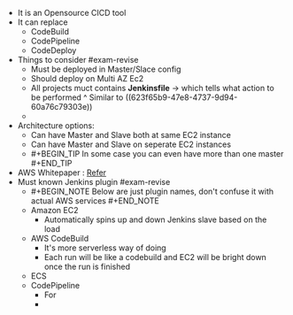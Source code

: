- It is an Opensource CICD tool
- It can replace
	- CodeBuild
	- CodePipeline
	- CodeDeploy
- Things to consider #exam-revise
	- Must be deployed in Master/Slace config
	- Should deploy on Multi AZ Ec2
	- All projects muct contains **Jenkinsfile** -> which tells what action to be performed
	  ^ Similar to ((623f65b9-47e8-4737-9d94-60a76c79303e))
	-
- Architecture options:
	- Can have Master and Slave both at same EC2 instance
	- Can have Master and Slave on seperate EC2 instances
	- #+BEGIN_TIP
	  In some case you can even have more than one master
	  #+END_TIP
- AWS Whitepaper : [Refer](https://d1.awsstatic.com/whitepapers/DevOps/Jenkins_on_AWS.pdf)
- Must known Jenkins plugin #exam-revise
	- #+BEGIN_NOTE
	  Below are just plugin names, don't confuse it with actual AWS services
	  #+END_NOTE
	- Amazon EC2
		- Automatically spins up and down Jenkins slave based on the load
	- AWS CodeBuild
		- It's more serverless way of doing
		- Each run will be like a codebuild and EC2 will be bright down once the run is finished
	- ECS
	- CodePipeline
		- For
		-